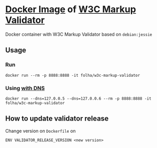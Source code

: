 # [Docker Image](https://hub.docker.com/r/folha/w3c-markup-validator/) of [W3C Markup Validator](https://github.com/validator/validator)

Docker container with W3C Markup Validator based on `debian:jessie`

## Usage

### Run

```
docker run --rm -p 8888:8888 -it folha/w3c-markup-validator
```

### Using [with DNS](https://docs.docker.com/engine/userguide/networking/configure-dns/)

```
docker run --dns=127.0.0.5 --dns=127.0.0.6 --rm -p 8888:8888 -it folha/w3c-markup-validator
```

## How to update validator release

Change version on `Dockerfile` on

```
ENV VALIDATOR_RELEASE_VERSION <new version>
```
